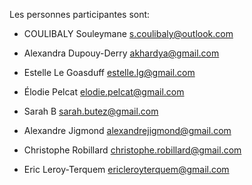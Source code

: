 Les personnes participantes sont:

- COULIBALY Souleymane <s.coulibaly@outlook.com>
- Alexandra Dupouy-Derry <akhardya@gmail.com>
- Estelle Le Goasduff <estelle.lg@gmail.com>
- Élodie Pelcat <elodie.pelcat@gmail.com>
- Sarah B <sarah.butez@gmail.com>

- Alexandre Jigmond <alexandrejigmond@gmail.com>
- Christophe Robillard <christophe.robillard@gmail.com>
- Eric Leroy-Terquem <ericleroyterquem@gmail.com>

